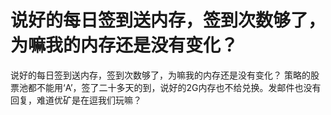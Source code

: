 # 说好的每日签到送内存，签到次数够了，为嘛我的内存还是没有变化？

说好的每日签到送内存，签到次数够了，为嘛我的内存还是没有变化？
策略的股票池都不能用‘A’，签了二十多天的到，说好的2G内存也不给兑换。发邮件也没有回复，难道优矿是在逗我们玩嘛？
